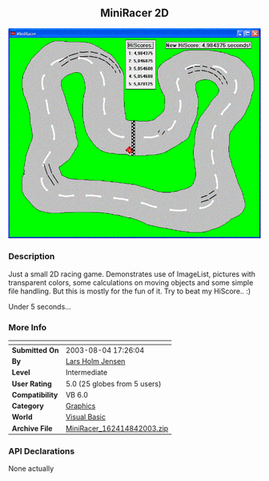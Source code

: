 ﻿<div align="center">

## MiniRacer 2D

<img src="PIC200384177585732.GIF">
</div>

### Description

Just a small 2D racing game. Demonstrates use of ImageList, pictures with transparent colors, some calculations on moving objects and some simple file handling. But this is mostly for the fun of it. Try to beat my HiScore.. :)

Under 5 seconds...
 
### More Info
 


<span>             |<span>
---                |---
**Submitted On**   |2003-08-04 17:26:04
**By**             |[Lars Holm Jensen](https://github.com/Planet-Source-Code/PSCIndex/blob/master/ByAuthor/lars-holm-jensen.md)
**Level**          |Intermediate
**User Rating**    |5.0 (25 globes from 5 users)
**Compatibility**  |VB 6\.0
**Category**       |[Graphics](https://github.com/Planet-Source-Code/PSCIndex/blob/master/ByCategory/graphics__1-46.md)
**World**          |[Visual Basic](https://github.com/Planet-Source-Code/PSCIndex/blob/master/ByWorld/visual-basic.md)
**Archive File**   |[MiniRacer\_162414842003\.zip](https://github.com/Planet-Source-Code/lars-holm-jensen-miniracer-2d__1-47399/archive/master.zip)

### API Declarations

None actually





